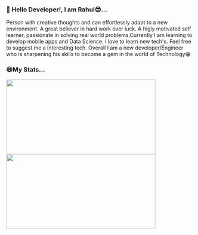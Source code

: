 ### 👋 Hello Developer!, I am Rahul😎...
Person with creative thoughts and can effortlessly adapt to a new environment. A great believer in hard work over luck. A higly motivated self learner, passionate in solving real world problems.Currently I am learning to develop mobile apps and Data Science. I love to learn new tech's. Feel free to suggest me a interesting tech. Overall I am a new developer/Engineer who is sharpening his skills to become a gem in the world of Technology😁
<!--
**Rahul-Ramalingam/Rahul-Ramalingam** is a ✨ _special_ ✨ repository because its `README.md` (this file) appears on your GitHub profile.

Here are some ideas to get you started:

- 🔭 I’m currently working on ...
- 🌱 I’m currently learning ...
- 👯 I’m looking to collaborate on ...
- 🤔 I’m looking for help with ...
- 💬 Ask me about ...
- 📫 How to reach me: ...
- 😄 Pronouns: ...
- ⚡ Fun fact: ...
-->

### 😄My Stats...
<a href="#">
         <img src="https://github-readme-stats.vercel.app/api?username=Rahul-Ramalingam&bg_color=30,009c8f,fafa6e&title_color=fff&text_color=fff"
         width="400" height="200">
      </a>                   
<a href="#">
         <img src="https://github-readme-stats.vercel.app/api/top-langs/?username=Rahul-Ramalingam&layout=compact"
         width="400" height="200">
      </a>
